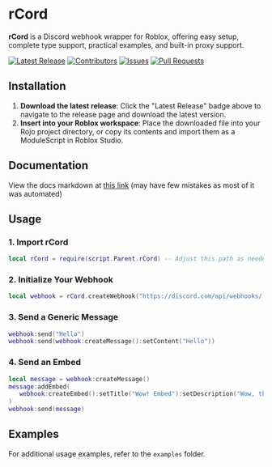 # rCord

**rCord** is a Discord webhook wrapper for Roblox, offering easy setup, complete type support, practical examples, and built-in proxy support.

[![Latest Release](https://img.shields.io/github/v/release/GarandDev/rcord)](https://github.com/GarandDev/rcord/releases/latest)
[![Contributors](https://img.shields.io/github/contributors/GarandDev/rcord)](https://github.com/GarandDev/rcord/graphs/contributors)
[![Issues](https://img.shields.io/github/issues/GarandDev/rcord)](https://github.com/GarandDev/rcord/issues)
[![Pull Requests](https://img.shields.io/github/issues-pr/GarandDev/rcord)](https://github.com/GarandDev/rcord/pulls)

## Installation

1. **Download the latest release**: Click the "Latest Release" badge above to navigate to the release page and download the latest version.
2. **Insert into your Roblox workspace**: Place the downloaded file into your Rojo project directory, or copy its contents and import them as a ModuleScript in Roblox Studio.

## Documentation
View the docs markdown at [this link](https://github.com/GarandDev/rcord/blob/main/DOCS.md) (may have few mistakes as most of it was automated)

## Usage

### 1. Import rCord
```lua
local rCord = require(script.Parent.rCord) -- Adjust this path as needed
```

### 2. Initialize Your Webhook
```lua
local webhook = rCord.createWebhook("https://discord.com/api/webhooks/.../...") -- Replace with your webhook URL
```

### 3. Send a Generic Message
```lua
webhook:send("Hello")
webhook:send(webhook:createMessage():setContent("Hello"))
```

### 4. Send an Embed
```lua
local message = webhook:createMessage()
message:addEmbed(
   webhook:createEmbed():setTitle("Wow! Embed"):setDescription("Wow, this is real")
)
webhook:send(message)
```

## Examples
For additional usage examples, refer to the `examples` folder.
